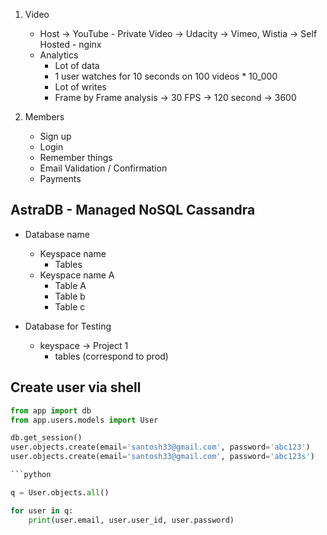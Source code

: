1. Video
    - Host -> YouTube - Private Video -> Udacity
      -> Vimeo, Wistia
      -> Self Hosted - nginx
    - Analytics
        - Lot of data
        - 1 user watches for 10 seconds on 100 videos * 10_000
        - Lot of writes
        - Frame by Frame analysis -> 30 FPS -> 120 second -> 3600

2. Members
    - Sign up
    - Login
    - Remember things
    - Email Validation / Confirmation
    - Payments

## AstraDB - Managed NoSQL Cassandra

- Database name
    - Keyspace name
        - Tables
    - Keyspace name A
        - Table A
        - Table b
        - Table c


- Database for Testing
    - keyspace -> Project 1
        - tables (correspond to prod)

## Create user via shell

```python
from app import db
from app.users.models import User

db.get_session()
user.objects.create(email='santosh33@gmail.com', password='abc123')
user.objects.create(email='santosh33@gmail.com', password='abc123s')

```python

q = User.objects.all()

for user in q:
    print(user.email, user.user_id, user.password)
```